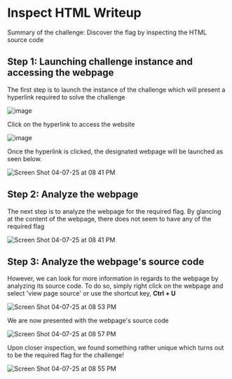 # Inspect HTML Writeup

Summary of the challenge: Discover the flag by inspecting the HTML source code

## Step 1: Launching challenge instance and accessing the webpage
The first step is to launch the instance of the challenge which will present a hyperlink required to solve the challenge

![image](https://github.com/user-attachments/assets/ca01d3ae-674e-4a20-a2fc-1b2b8db5c2f5)

Click on the hyperlink to access the website

![image](https://github.com/user-attachments/assets/dabf48cf-2580-42c2-98ff-795e1ce2bdf3)

Once the hyperlink is clicked, the designated webpage will be launched as seen below.

![Screen Shot 04-07-25 at 08 41 PM](https://github.com/user-attachments/assets/fdc1c48f-79dd-4b54-8304-ebc1a37c70af)

## Step 2: Analyze the webpage
The next step is to analyze the webpage for the required flag. By glancing at the content of the webpage, there does not seem to have any of the required flag

![Screen Shot 04-07-25 at 08 41 PM](https://github.com/user-attachments/assets/fdc1c48f-79dd-4b54-8304-ebc1a37c70af)

## Step 3: Analyze the webpage's source code
However, we can look for more information in regards to the webpage by analyzing its source code. To do so, simply right click on the webpage and select 'view page source' or use the shortcut key, **Ctrl + U** 

![Screen Shot 04-07-25 at 08 53 PM](https://github.com/user-attachments/assets/4dcda347-818a-4043-94ed-07d76bbfa98c)

We are now presented with the webpage's source code

![Screen Shot 04-07-25 at 08 57 PM](https://github.com/user-attachments/assets/2255f61b-25db-4752-96ac-cb5edb38fad6)

Upon closer inspection, we found something rather unique which turns out to be the required flag for the challenge!

![Screen Shot 04-07-25 at 08 55 PM](https://github.com/user-attachments/assets/2e48027b-1eed-433b-8e5a-7531367f2db2)




